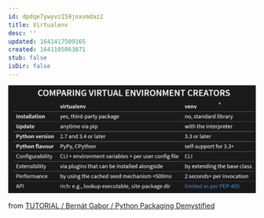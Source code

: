 ```yaml
---
id: dpdqe7ywyvz159joxvmdaz2
title: Virtualenv
desc: ''
updated: 1641417509165
created: 1641105063871
stub: false
isDir: false
---
```



![alt](assets/images/Pasted_image_20210915142429.png)

from [TUTORIAL / Bernát Gabor / Python Packaging Demystified](https://youtu.be/ApDThpsr2Fw?list=PL2Uw4_HvXqvYk1Y5P8kryoyd83L_0Uk5K)
